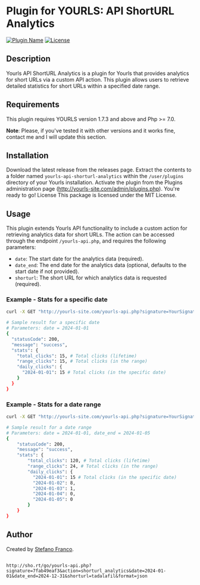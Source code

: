 # Plugin for YOURLS: API ShortURL Analytics

[![Plugin Name](https://img.shields.io/badge/Plugin%20Name-ShortURL%20Analytics-blue)](https://github.com/stefanofranco/yourls-api-shorturl-analytics)
[![License](https://img.shields.io/badge/License-MIT-yellow.svg)](https://opensource.org/licenses/MIT)

## Description

Yourls API ShortURL Analytics is a plugin for Yourls that provides analytics for short URLs via a custom API action. This plugin allows users to retrieve detailed statistics for short URLs within a specified date range.

## Requirements

This plugin requires YOURLS version 1.7.3 and above and Php >= 7.0.

**Note**: Please, if you've tested it with other versions and it works fine, contact me and I will update this section.


## Installation
Download the latest release from the releases page.
Extract the contents to a folder named `yourls-api-shorturl-analytics` within the `/user/plugins` directory of your Yourls installation.
Activate the plugin from the Plugins administration page (http://yourls-site.com/admin/plugins.php).
You're ready to go!
License
This package is licensed under the MIT License.

## Usage

This plugin extends Yourls API functionality to include a custom action for retrieving analytics data for short URLs. The action can be accessed through the endpoint `/yourls-api.php`, and requires the following parameters:

- `date`: The start date for the analytics data (required).
- `date_end`: The end date for the analytics data (optional, defaults to the start date if not provided).
- `shorturl`: The short URL for which analytics data is requested (required).

### Example - Stats for a specific date

```bash
curl -X GET "http://yourls-site.com/yourls-api.php?signature=YourSignature&action=shorturl_analytics&date=2024-01-01&shorturl=abc123"
```
```bash
# Sample result for a specific date
# Parameters: date = 2024-01-01
{
  "statusCode": 200,
  "message": "success",
  "stats": {
    "total_clicks": 15, # Total clicks (lifetime)
    "range_clicks": 15, # Total clicks (in the range)
    "daily_clicks": {
      "2024-01-01": 15 # Total clicks (in the specific date)
    }
  }
}
```

### Example - Stats for a date range

```bash
curl -X GET "http://yourls-site.com/yourls-api.php?signature=YourSignature&action=shorturl_analytics&date=2024-01-01&date_end=2024-12-31&shorturl=abc123"
```

```bash
# Sample result for a date range
# Parameters: date = 2024-01-01, date_end = 2024-01-05
{
    "statusCode": 200,
    "message": "success",
    "stats": {
        "total_clicks": 120, # Total clicks (lifetime)
        "range_clicks": 24, # Total clicks (in the range)
        "daily_clicks": {
          "2024-01-01": 15 # Total clicks (in the specific date)
          "2024-01-02": 8,
          "2024-01-03": 1,
          "2024-01-04": 0,
          "2024-01-05": 0
        }
    }
}
```

## Author
Created by [Stefano Franco](https://github.com/stefanofranco/yourls-api-shorturl-analytics).

## 

```
http://sho.rt/go/yourls-api.php?signature=7fab49eaf3&action=shorturl_analytics&date=2024-01-01&date_end=2024-12-31&shorturl=tadalafil&format=json
```